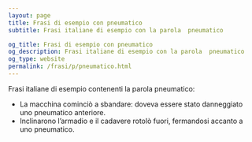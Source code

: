 ```yaml
---
layout: page
title: Frasi di esempio con pneumatico 
subtitle: Frasi italiane di esempio con la parola  pneumatico

og_title: Frasi di esempio con pneumatico 
og_description: Frasi italiane di esempio con la parola  pneumatico
og_type: website
permalink: /frasi/p/pneumatico.html
---
```


Frasi italiane di esempio contenenti la parola pneumatico:


- La macchina cominciò a sbandare: doveva essere stato danneggiato uno pneumatico anteriore.
- Inclinarono l’armadio e il cadavere rotolò fuori, fermandosi accanto a uno pneumatico.
